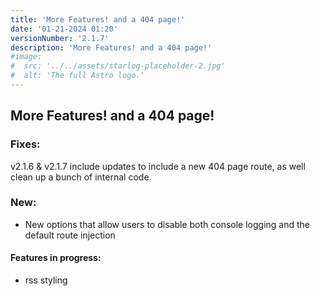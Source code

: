 ```yaml
---
title: 'More Features! and a 404 page!'
date: '01-21-2024 01:20'
versionNumber: '2.1.7'
description: 'More Features! and a 404 page!'
#image:
#  src: '../../assets/starlog-placeholder-2.jpg'
#  alt: 'The full Astro logo.'
---
```


## More Features! and a 404 page! 

### Fixes: 

v2.1.6 & v2.1.7 include updates to include a new 404 page route, as well clean up a bunch of internal code.

### New: 

- New options that allow users to disable both console logging and the default route injection

#### Features in progress:

- rss styling